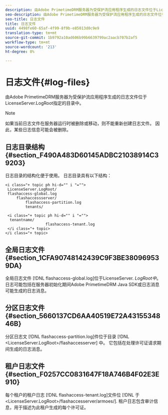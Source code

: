 ```yaml
---
description: 由Adobe PrimetimeDRM服务器为受保护流应用程序生成的日志文件位于LicenseServer.LogRoot指定的目录中。
seo-description: 由Adobe PrimetimeDRM服务器为受保护流应用程序生成的日志文件位于LicenseServer.LogRoot指定的目录中。
seo-title: 日志文件
title: 日志文件
uuid: 4498fe60-65af-4f99-8f9b-e85013d0c9e9
translation-type: tm+mt
source-git-commit: 1b9792a10ad606b99b6639799ac2aacb707b2af5
workflow-type: tm+mt
source-wordcount: '213'
ht-degree: 0%

---
```



# 日志文件{#log-files}

由Adobe PrimetimeDRM服务器为受保护流应用程序生成的日志文件位于LicenseServer.LogRoot指定的目录中。

>[!NOTE]
>
>如果当前日志文件在服务器运行时被删除或移动，则不能重新创建日志文件。 因此，某些日志信息可能会被删除。

## 日志目录结构 {#section_F490A483D60145ADBC21038914C39203}

日志目录的结构化便于使用。 日志目录具有以下结构：

```
<i class="+ topic ph hi-d="" i "="">
 LicenseServer.LogRoot/ 
 flashaccess-global.log 
     flashaccessserver/ 
         flashaccess-partition.log 
         tenants/ 
             
 <i class="+ topic ph hi-d="" i "="">
  tenantname/ 
                  flashaccess-tenant.log
 </i class="+ topic>
</i class="+ topic>
```

## 全局日志文件 {#section_1CFA90748142439C9F3BE380969539DA}

全局日志文件 [!DNL flashaccess-global.log]位于LicenseServer. *LogRoot中*。 日志可能包括在服务器初始化期间Adobe PrimetimeDRM Java SDK或日志消息可能生成的日志消息。

## 分区日志文件 {#section_5660137CD6AA40519E72A4315534846B}

分区日志文 [!DNL flashaccess-partition.log]件位于目录 [!DNL <LicenseServer.LogRoot>/flashaccesserver] 中。 它包括在处理许可证请求期间生成的日志消息。

## 租户日志文件 {#section_F0257CC0831647F18A746B4F02E3E910}

每个租户的租户日志 [!DNL flashaccess-tenant.log]文件位 [!DNL 于&lt;LicenseServer.LogRoot>/flashaccesserver/armoes/<tenantname>]. 租户日志包含审计信息，用于描述为此租户生成的每个许可证。
